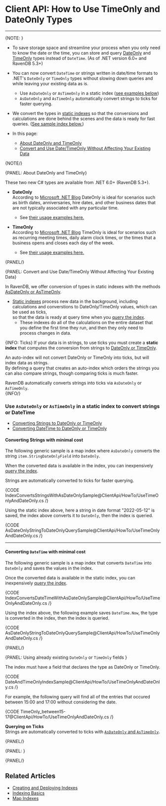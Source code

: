 # Client API: How to Use TimeOnly and DateOnly Types
---

{NOTE: }

* To save storage space and streamline your process when you only need to know the date or the time, you can store and query 
  [DateOnly](https://devblogs.microsoft.com/dotnet/date-time-and-time-zone-enhancements-in-net-6/#the-dateonly-type) 
  and [TimeOnly](https://devblogs.microsoft.com/dotnet/date-time-and-time-zone-enhancements-in-net-6/#the-timeonly-type) types 
  instead of `DateTime`. (As of .NET version 6.0+ and RavenDB 5.3+)

* You can now convert `DateTime` or strings written in date/time formats to .NET's 
  `DateOnly` or `TimeOnly` types without slowing down queries and while leaving your existing data as is.  
   * Use `AsDateOnly` or `AsTimeOnly` in a static index ([see examples below](../../client-api/how-to/using-timeonly-and-dateonly#use--or--in-a-static-index-to-convert-strings-or-datetime))
   * `AsDateOnly` and `AsTimeOnly` automatically convert strings to ticks for faster querying.  

* We convert the types in [static indexes](../../indexes/map-indexes) so that the conversions and calculations are done behind the scenes
  and the data is ready for fast queries. ([See sample index below.](../../client-api/how-to/using-timeonly-and-dateonly#convert-and-use-date/timeonly-without-affecting-your-existing-data))  

* In this page: 
   * [About DateOnly and TimeOnly](../../client-api/how-to/using-timeonly-and-dateonly#about-dateonly-and-timeonly) 
   * [Convert and Use Date/TimeOnly Without Affecting Your Existing Data](../../client-api/how-to/using-timeonly-and-dateonly#convert-and-use-date/timeonly-without-affecting-your-existing-data) 

{NOTE/}

{PANEL: About DateOnly and TimeOnly}

These two new C# types are available from .NET 6.0+ (RavenDB 5.3+).  

* **DateOnly**  
  According to [Microsoft .NET Blog](https://devblogs.microsoft.com/dotnet/date-time-and-time-zone-enhancements-in-net-6/#the-dateonly-type)
  DateOnly is ideal for scenarios such as birth dates, anniversaries, hire dates, 
  and other business dates that are not typically associated with any particular time. 
  * See [their usage examples here.](https://devblogs.microsoft.com/dotnet/date-time-and-time-zone-enhancements-in-net-6/#the-dateonly-type)

* **TimeOnly**  
  According to [Microsoft .NET Blog](https://devblogs.microsoft.com/dotnet/date-time-and-time-zone-enhancements-in-net-6/#the-timeonly-type)
  TimeOnly is ideal for scenarios such as recurring meeting times, daily alarm clock times, 
  or the times that a business opens and closes each day of the week.
  * See [their usage examples here.](https://devblogs.microsoft.com/dotnet/date-time-and-time-zone-enhancements-in-net-6/#the-timeonly-type)

{PANEL/}

{PANEL: Convert and Use Date/TimeOnly Without Affecting Your Existing Data}

In RavenDB, we offer conversion of types in static indexes with the methods [AsDateOnly or AsTimeOnly](../../client-api/how-to/using-timeonly-and-dateonly#use--or--in-a-static-index-to-convert-strings-or-datetime).

* [Static indexes](../../indexes/indexing-basics) process new data in the background, 
  including calculations and converstions to DateOnly/TimeOnly values, which can be used as ticks,  
  so that the data is ready at query time when you [query the index](../../indexes/querying/basics#example-iv---querying-a-specified-index).  
    * These indexes do all of the calculations on the entire dataset that you define the first time they run, and then they only need to 
      process changes in data. 

{INFO: Ticks}
If your data is in strings, to use ticks you must create a **static index** 
that computes the conversion from strings to [DateOnly or TimeOnly](../../client-api/how-to/using-timeonly-and-dateonly#convert-and-use-date/timeonly-without-affecting-your-existing-data).  

An auto-index will not convert DateOnly or TimeOnly into ticks, but will index data as strings.  
By defining a query that creates an auto-index which orders the strings you can also compare strings, 
though comparing ticks is much faster.  

RavenDB automatically converts strings into ticks via `AsDateOnly` or `AsTimeOnly`.  
{INFO/}

### Use `AsDateOnly` or `AsTimeOnly` in a static index to convert strings or DateTime

* [Converting Strings to DateOnly or TimeOnly](../../client-api/how-to/using-timeonly-and-dateonly#converting-strings-with-minimal-cost)
* [Converting DateTime to DateOnly or TimeOnly](../../client-api/how-to/using-timeonly-and-dateonly#converting--with-minimal-cost)

#### Converting Strings with minimal cost

The following generic sample is a map index where `AsDateOnly` converts the string `item.StringDateOnlyField` into `DateOnly`.  

When the converted data is available in the index, you can inexpensively [query the index](../../indexes/querying/basics#example-iv---querying-a-specified-index).

Strings are automatically converted to ticks for faster querying.  

{CODE IndexConvertsStringsWithAsDateOnlySample@ClientApi/HowTo/UseTimeOnlyAndDateOnly.cs /}

Using the static index above, here a string in date format "2022-05-12" is saved, the index above converts it to `DateOnly`, then 
the index is queried.  

{CODE AsDateOnlyStringToDateOnlyQuerySample@ClientApi/HowTo/UseTimeOnlyAndDateOnly.cs /}

---

#### Converting `DateTime` with minimal cost

The following generic sample is a map index that converts `DateTime` into `DateOnly` and saves the values in the index.

Once the converted data is available in the static index, you can inexpensively [query the index](../../indexes/querying/basics#example-iv---querying-a-specified-index).

{CODE IndexConvertsDateTimeWithAsDateOnlySample@ClientApi/HowTo/UseTimeOnlyAndDateOnly.cs /}


Using the index above, the following example saves `DateTime.Now`, the type is converted in the index, then 
the index is queried. 

{CODE AsDateOnlyStringToDateOnlyQuerySample@ClientApi/HowTo/UseTimeOnlyAndDateOnly.cs /}


{PANEL/}

{PANEL: Using already existing `DateOnly` or `TimeOnly` fields }

The index must have a field that declares the type as DateOnly or TimeOnly. 

{CODE DateAndTimeOnlyIndexSample@ClientApi/HowTo/UseTimeOnlyAndDateOnly.cs /}

For example, the following query will find all of the entries that occured between 15:00 and 17:00 
without considering the date.

{CODE TimeOnly_between15-17@ClientApi/HowTo/UseTimeOnlyAndDateOnly.cs /}

**Querying on Ticks**  
Strings are automatically converted to ticks with [`AsDateOnly` and `AsTimeOnly`](../../client-api/how-to/using-timeonly-and-dateonly#use--or--in-a-static-index-to-convert-strings-or-datetime).  

{PANEL/}


{PANEL: }

{PANEL/}


## Related Articles 

- [Creating and Deploying Indexes](../../indexes/creating-and-deploying)  
- [Indexing Basics](../../indexes/indexing-basics)
- [Map Indexes](../../indexes/map-indexes)


